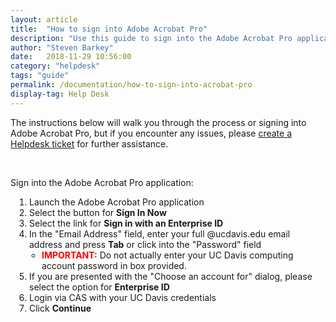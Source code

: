 ```yaml
---
layout: article
title:  "How to sign into Adobe Acrobat Pro"
description: "Use this guide to sign into the Adobe Acrobat Pro application on a workstaiton."
author: "Steven Barkey"
date:   2018-11-29 10:56:00
category: "helpdesk"
tags: "guide"
permalink: /documentation/how-to-sign-into-acrobat-pro
display-tag: Help Desk
---
```

<p>The instructions below will walk you through the process or signing into Adobe Acrobat Pro, but if you encounter any issues, please <a class="external-link" href="https://computing.caes.ucdavis.edu/documentation/help-desk-ticket" target="_parent">create a Helpdesk ticket</a> for further assistance.</p>
<br />
<p>Sign into the Adobe Acrobat Pro application:</p>
<ol style="PADDING-LEFT: 30px">
  <li>Launch the Adobe Acrobat Pro application</li>
  <li>Select the button for <b>Sign In Now</b></li>
  <li>Select the link for <b>Sign in with an Enterprise ID</b></li>
  <li>In the "Email Address" field, enter your full @ucdavis.edu email address and press <b>Tab</b> or click into the "Password" field
    <ul style="PADDING-LEFT: 20px">
      <li><font style="color:red"><b>IMPORTANT:</b></font> Do not actually enter your UC Davis computing account password in box provided.</li>
    </ul>
  </li>
  <li>If you are presented with the "Choose an account for" dialog, please select the option for <b>Enterprise ID</b></li>
  <li>Login via CAS with your UC Davis credentials</li>
  <li>Click <b>Continue</b></li>
</ol>
